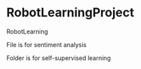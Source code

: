 # RobotLearningProject
RobotLearning

File is for sentiment analysis

Folder is for self-supervised learning

